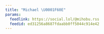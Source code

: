 ```yaml
---
title: "Michael \U0001F60E"
params:
  feedlink: https://social.lol/@mihobu.rss
  feedid: ed31256a8687fdaabb0ff5044c914e42
---
```

